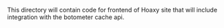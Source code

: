 This directory will contain code for frontend of Hoaxy site that will include integration with the botometer cache api.
